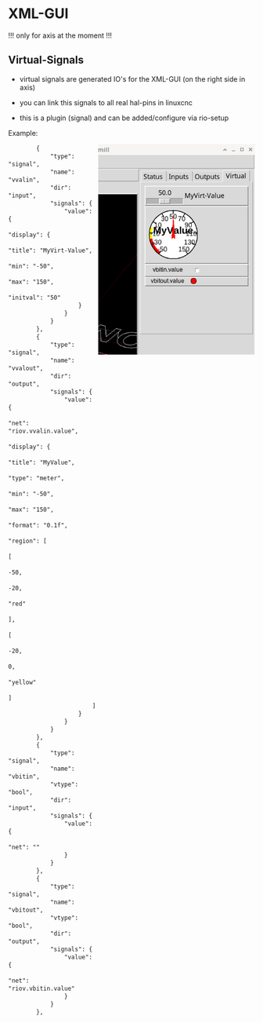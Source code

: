 # XML-GUI

!!! only for axis at the moment !!!


## Virtual-Signals

* virtual signals are generated IO's for the XML-GUI (on the right side in axis)

* you can link this signals to all real hal-pins in linuxcnc

* this is a plugin (signal) and can be added/configure via rio-setup


Example:

<img align="right" width="320" src="./images/virt-signals.png">

```
        {
            "type": "signal",
            "name": "vvalin",
            "dir": "input",
            "signals": {
                "value": {
                    "display": {
                        "title": "MyVirt-Value",
                        "min": "-50",
                        "max": "150",
                        "initval": "50"
                    }
                }
            }
        },
        {
            "type": "signal",
            "name": "vvalout",
            "dir": "output",
            "signals": {
                "value": {
                    "net": "riov.vvalin.value",
                    "display": {
                        "title": "MyValue",
                        "type": "meter",
                        "min": "-50",
                        "max": "150",
                        "format": "0.1f",
                        "region": [
                            [
                                -50,
                                -20,
                                "red"
                            ],
                            [
                                -20,
                                0,
                                "yellow"
                            ]
                        ]
                    }
                }
            }
        },
        {
            "type": "signal",
            "name": "vbitin",
            "vtype": "bool",
            "dir": "input",
            "signals": {
                "value": {
                    "net": ""
                }
            }
        },
        {
            "type": "signal",
            "name": "vbitout",
            "vtype": "bool",
            "dir": "output",
            "signals": {
                "value": {
                    "net": "riov.vbitin.value"
                }
            }
        },
```
